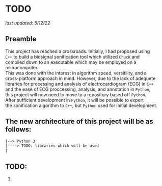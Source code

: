 # TODO

_last updated: 5/12/22_

## Preamble

This project has reached a crossroads. Initially, I had proposed using  
`C++` to build a biosignal sonification tool which utilized `ChucK` and  
compiled down to an executable which may be employed on a microcomputer.  
This was done with the interest in algorithm speed, versitility, and a  
cross-platform approach in mind. However, due to the lack of adequete  
libraries for processing and analysis of electrocardiogram (ECG) in `C++`  
and the ease of ECG proccessing, analysis, and annotation in `Python`,  
this project will now need to move to a repository based off `Python`.  
After sufficient development in `Python`, it will be possible to export  
the sonification algorithm to `C++`, but `Python` used for initial development.

## The new architecture of this project will be as follows:

```txt
|--> Python 3
|----> TODO: libraries which will be used
|
```

## TODO:

1.
